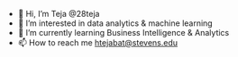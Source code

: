 - 👋 Hi, I’m Teja @28teja
- 👀 I’m interested in data analytics & machine learning
- 🌱 I’m currently learning Business Intelligence & Analytics
- 📫 How to reach me htejabat@stevens.edu

<!---
28teja/28teja is a ✨ special ✨ repository because its `README.md` (this file) appears on your GitHub profile.
You can click the Preview link to take a look at your changes.
--->
